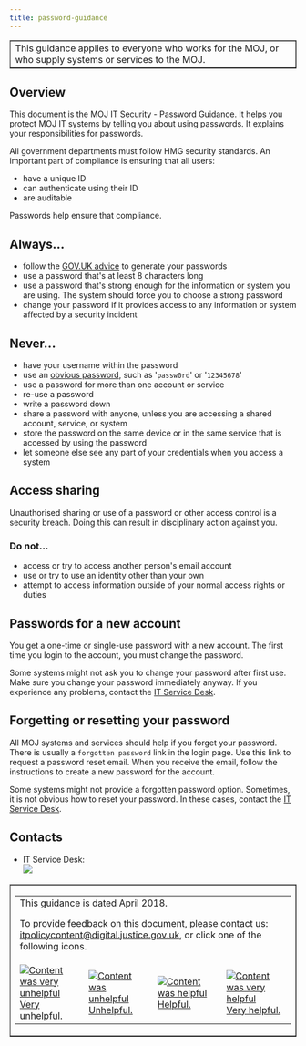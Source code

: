 ```yaml
---
title: password-guidance
---
```


<table border='1'>
<tr>
<td>This guidance applies to everyone who works for the MOJ, or who supply systems or services to the MOJ.</td>
</tr>
</table>

## Overview

This document is the MOJ IT Security - Password Guidance. It helps you protect MOJ IT systems by telling you about using passwords. It explains your responsibilities for passwords.

All government departments must follow HMG security standards. An important part of compliance is ensuring that all users:

- have a unique ID
- can authenticate using their ID
- are auditable

Passwords help ensure that compliance.

## Always\.\.\.

- follow the [GOV.UK advice](https://www.cyberaware.gov.uk/passwords) to generate your passwords
- use a password that's at least 8 characters long
- use a password that's strong enough for the information or system you are using. The system should force you to choose a strong password
- change your password if it provides access to any information or system affected by a security incident

<!--
- use a password that has one or more of each of the following character types:
  -  upper case
  -  lower case
  -  digits
  -  special characters such as '`@`', '`$`', '`%`', or '`^`'
- use a password manager, to help you choose and store your passwords
-->

## Never\.\.\.

- have your username within the password
- use an [obvious password](https://en.wikipedia.org/wiki/List_of_the_most_common_passwords), such as '`passw0rd`' or '`12345678`'
- use a password for more than one account or service
- re-use a password
- write a password down
- share a password with anyone, unless you are accessing a shared account, service, or system
- store the password on the same device or in the same service that is accessed by using the password
- let someone else see any part of your credentials when you access a system

## Access sharing

Unauthorised sharing or use of a password or other access control is a security breach. Doing this can result in disciplinary action against you.

### Do not\.\.\.

- access or try to access another person's email account
- use or try to use an identity other than your own
- attempt to access information outside of your normal access rights or duties

## Passwords for a new account

You get a one-time or single-use password with a new account. The first time you login to the account, you must change the password.

Some systems might not ask you to change your password after first use. Make sure you change your password immediately anyway. If you experience any problems, contact the [IT Service Desk](#contacts).

## Forgetting or resetting your password

All MOJ systems and services should help if you forget your password. There is usually a `forgotten password` link in the login page. Use this link to request a password reset email. When you receive the email, follow the instructions to create a new password for the account.

Some systems might not provide a forgotten password option. Sometimes, it is not obvious how to reset your password. In these cases, contact the [IT Service Desk](#contacts).

<a id="contacts"></a>

## Contacts

<ul>
<li>IT Service Desk:<br/>
<img src="https://intranet.justice.gov.uk/app/uploads/2017/12/e6404c31d65821489a775401ce4b941d.gif">&nbsp;</li>
</ul>

<table border='1'>
<tr>
<td><table>
<tr><td colspan='4'>This guidance is dated April 2018.
<p>
To provide feedback on this document, please contact us: <a href="mailto:itpolicycontent+password-guidance@digital.justice.gov.uk?subject=password-guidance">itpolicycontent@digital.justice.gov.uk</a>, or click one of the following icons.</p></td></tr>
<tr>
<td width='25%'><a href="mailto:itpolicycontent+password-guidance-2@digital.justice.gov.uk?subject=password-guidance-2"><img src="https://intranet.justice.gov.uk/app/uploads/2018/04/DoubleCross.gif" alt="Content was very unhelpful">Very unhelpful.</a></td>
<td width='25%'><a href="mailto:itpolicycontent+password-guidance-1@digital.justice.gov.uk?subject=password-guidance-1"><img src="https://intranet.justice.gov.uk/app/uploads/2018/04/Cross.gif" alt="Content was unhelpful">Unhelpful.</a></td>
<td width='25%'><a href="mailto:itpolicycontent+password-guidance+1@digital.justice.gov.uk?subject=password-guidance+1"><img src="https://intranet.justice.gov.uk/app/uploads/2018/04/Tick.gif" alt="Content was helpful">Helpful.</a></td>
<td width='25%'><a href="mailto:itpolicycontent+password-guidance+2@digital.justice.gov.uk?subject=password-guidance+2"><img src="https://intranet.justice.gov.uk/app/uploads/2018/04/DoubleTick.gif" alt="Content was very helpful">Very helpful.</a></td>
</table></td>
</tr>
</table>
